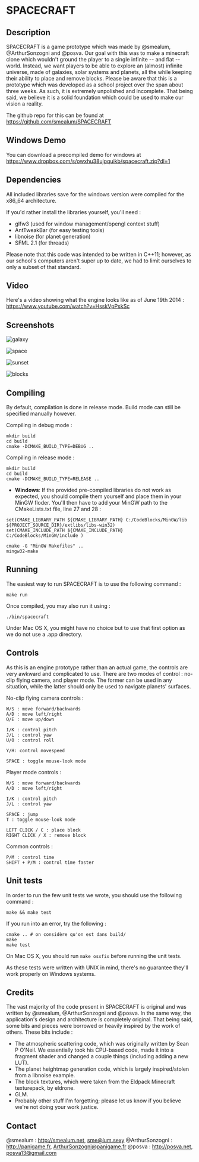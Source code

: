 SPACECRAFT
===

## Description

SPACECRAFT is a game prototype which was made by @smealum, @ArthurSonzogni and @posva. Our goal with this was to make a minecraft clone which wouldn't ground the player to a single infinite -- and flat -- world. Instead, we want players to be able to explore an (almost) infinite universe, made of galaxies, solar systems and planets, all the while keeping their ability to place and remove blocks.
Please be aware that this is a prototype which was developed as a school project over the span about three weeks. As such, it is extremely unpolished and incomplete. That being said, we believe it is a solid foundation which could be used to make our vision a reality.

The github repo for this can be found at https://github.com/smealum/SPACECRAFT

## Windows Demo

You can download a precompiled demo for windows at https://www.dropbox.com/s/owxhu38ujpquikb/spacecraft.zip?dl=1

## Dependencies

All included libraries save for the windows version were compiled for the x86_64 architecture.

If you'd rather install the libraries yourself, you'll need :

- glfw3 (used for window management/opengl context stuff)
- AntTweakBar (for easy testing tools)
- libnoise (for planet generation)
- SFML 2.1 (for threads)

Please note that this code was intended to be written in C++11; however, as our school's computers aren't super up to date, we had to limit ourselves to only a subset of that standard.

## Video

Here's a video showing what the engine looks like as of June 19th 2014 : https://www.youtube.com/watch?v=HsskVpPskSc

## Screenshots

![galaxy](http://i.imgur.com/KczAZt2.png)

![space](http://i.imgur.com/i5h5K6r.png)

![sunset](http://i.imgur.com/uY6xw1H.png)

![blocks](http://i.imgur.com/qqypYwj.png)

## Compiling

By default, compilation is done in release mode. Build mode can still be specified manually however.

Compiling in debug mode :

```
mkdir build
cd build
cmake -DCMAKE_BUILD_TYPE=DEBUG ..
```

Compiling in release mode :

```
mkdir build
cd build
cmake -DCMAKE_BUILD_TYPE=RELEASE ..
```

- **Windows**:
If the provided pre-compiled libraries do not work as expected, you should compile them yourself and place them in your MinGW floder. You'll then have to add your MinGW path to the CMakeLists.txt file, line 27 and 28 :

```
set(CMAKE_LIBRARY_PATH ${CMAKE_LIBRARY_PATH} C:/CodeBlocks/MinGW/lib ${PROJECT_SOURCE_DIR}/extlibs/libs-win32)
set(CMAKE_INCLUDE_PATH ${CMAKE_INCLUDE_PATH} C:/CodeBlocks/MinGW/include )
```

```
cmake -G "MinGW Makefiles" ..
mingw32-make
```

## Running 

The easiest way to run SPACECRAFT is to use the following command :
```
make run
```
Once compiled, you may also run it using :

```
./bin/spacecraft
```

Under Mac OS X, you might have no choice but to use that first option as we do not use a .app directory.

## Controls

As this is an engine prototype rather than an actual game, the controls are very awkward and complicated to use.
There are two modes of control : no-clip flying camera, and player mode. The former can be used in any situation, while the latter should only be used to navigate planets' surfaces.

No-clip flying camera controls :
```
W/S : move forward/backwards
A/D : move left/right
Q/E : move up/down

I/K : control pitch
J/L : control yaw
U/O : control roll

Y/H: control movespeed

SPACE : toggle mouse-look mode
```

Player mode controls :
```
W/S : move forward/backwards
A/D : move left/right

I/K : control pitch
J/L : control yaw

SPACE : jump
T : toggle mouse-look mode

LEFT CLICK / C : place block
RIGHT CLICK / X : remove block
```

Common controls :

```
P/M : control time
SHIFT + P/M : control time faster
```

## Unit tests

In order to run the few unit tests we wrote, you should use the following command :

```
make && make test
```

If you run into an error, try the following :

```
cmake .. # on considère qu'on est dans build/
make
make test
```

On Mac OS X, you should run `make osxfix` before running the unit tests.

As these tests were written with UNIX in mind, there's no guarantee they'll work properly on Windows systems.

## Credits

The vast majority of the code present in SPACECRAFT is original and was written by @smealum, @ArthurSonzogni and @posva. In the same way, the application's design and architecture is completely original.
That being said, some bits and pieces were borrowed or heavily inspired by the work of others. These bits include :

- The atmospheric scattering code, which was originally written by Sean P O'Neil. We essentially took his CPU-based code, made it into a fragment shader and changed a couple things (including adding a new LUT).
- The planet heightmap generation code, which is largely inspired/stolen from a libnoise example.
- The block textures, which were taken from the Eldpack Minecraft texturepack, by eldrone.
- GLM. 
- Probably other stuff I'm forgetting; please let us know if you believe we're not doing your work justice.

## Contact

@smealum : http://smealum.net, sme@lum.sexy
@ArthurSonzogni : http://panigame.fr, ArthurSonzogni@panigame.fr
@posva : http://posva.net, posva13@gmail.com
